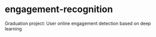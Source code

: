 # engagement-recognition
Graduation project: User online engagement detection based on deep learning
